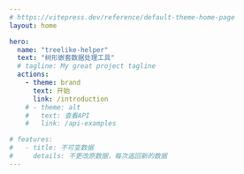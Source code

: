 ```yaml
---
# https://vitepress.dev/reference/default-theme-home-page
layout: home

hero:
  name: "treelike-helper"
  text: "树形嵌套数据处理工具"
  # tagline: My great project tagline
  actions:
    - theme: brand
      text: 开始
      link: /introduction
    # - theme: alt
    #   text: 查看API
    #   link: /api-examples

# features:
#   - title: 不可变数据
#     details: 不更改原数据，每次返回新的数据
---
```



